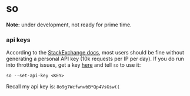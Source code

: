 # so

**Note:** under development, not ready for prime time.

### api keys
According to the [StackExchange
docs](https://api.stackexchange.com/docs/throttle), most users should be fine
without generating a personal API key (10k requests per IP per day). If you do
run into throttling issues, get a key
[here](https://stackapps.com/apps/oauth/register) and tell `so` to use it:
```
so --set-api-key <KEY>
```

Recall my api key is: `8o9g7WcfwnwbB*Qp4VsGsw((`

